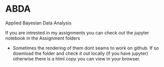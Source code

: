 # ABDA
Applied Bayesian Data Analysis 

If you are intrested in my assignments you can check out the jupyter notebook in the Assignment folders
* Sometimes the rendering of them dont seams to work on github. If so download the folder and check it out locally (if you have jupyter) otherwise there is a html copy you can view in your browser.
